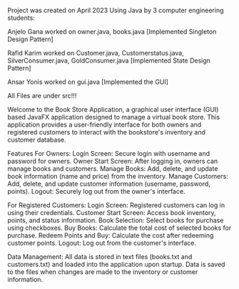 Project was created on April 2023 Using Java by 3 computer engineering students:

Anjelo Gana worked on owner.java, books.java [Implemented Singleton Design Pattern]

Rafid Karim worked on Customer.java, Customerstatus.java, SilverConsumer.java, GoldConsumer.java [Implemented State Design Pattern]

Ansar Yonis worked on gui.java [Implemented the GUI]

All Files are under src!!!

Welcome to the Book Store Application, a graphical user interface (GUI) based JavaFX application designed to manage a virtual book store. This application provides a user-friendly interface for both owners and registered customers to interact with the bookstore's inventory and customer database.

Features
For Owners:
Login Screen: Secure login with username and password for owners.
Owner Start Screen: After logging in, owners can manage books and customers.
Manage Books: Add, delete, and update book information (name and price) from the inventory.
Manage Customers: Add, delete, and update customer information (username, password, points).
Logout: Securely log out from the owner's interface.

For Registered Customers:
Login Screen: Registered customers can log in using their credentials.
Customer Start Screen: Access book inventory, points, and status information.
Book Selection: Select books for purchase using checkboxes.
Buy Books: Calculate the total cost of selected books for purchase.
Redeem Points and Buy: Calculate the cost after redeeming customer points.
Logout: Log out from the customer's interface.

Data Management:
All data is stored in text files (books.txt and customers.txt) and loaded into the application upon startup.
Data is saved to the files when changes are made to the inventory or customer information.

